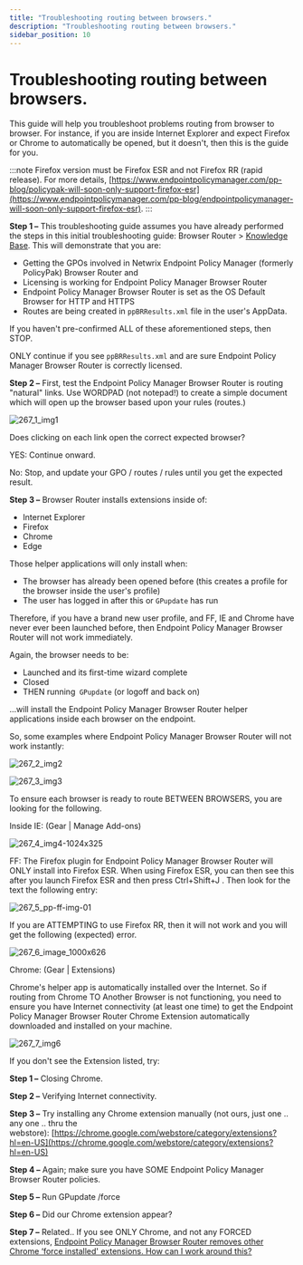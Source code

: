 ```yaml
---
title: "Troubleshooting routing between browsers."
description: "Troubleshooting routing between browsers."
sidebar_position: 10
---
```


# Troubleshooting routing between browsers.

This guide will help you troubleshoot problems routing from browser to browser. For instance, if you
are inside Internet Explorer and expect Firefox or Chrome to automatically be opened, but it
doesn't, then this is the guide for you.

:::note
Firefox version must be Firefox ESR and not Firefox RR (rapid release). For more details,
[https://www.endpointpolicymanager.com/pp-blog/policypak-will-soon-only-support-firefox-esr](https://www.endpointpolicymanager.com/pp-blog/endpointpolicymanager-will-soon-only-support-firefox-esr).
:::


**Step 1 –** This troubleshooting guide assumes you have already performed the steps in this initial
troubleshooting guide: Browser Router >
[Knowledge Base](/docs/endpointpolicymanager/knowledgebase/knowledgebase.md). This will demonstrate that you are:

- Getting the GPOs involved in Netwrix Endpoint Policy Manager (formerly PolicyPak) Browser Router
  and
- Licensing is working for Endpoint Policy Manager Browser Router
- Endpoint Policy Manager Browser Router is set as the OS Default Browser for HTTP and HTTPS
- Routes are being created in `ppBRResults.xml` file in the user's AppData.

If you haven't pre-confirmed ALL of these aforementioned steps, then STOP.

ONLY continue if you see `ppBRResults.xml` and are sure Endpoint Policy Manager Browser Router is
correctly licensed.

**Step 2 –** First, test the Endpoint Policy Manager Browser Router is routing "natural" links. Use
WORDPAD (not notepad!) to create a simple document which will open up the browser based upon your
rules (routes.)

![267_1_img1](assets/267_1_img1.webp)

Does clicking on each link open the correct expected browser?

YES: Continue onward.

No: Stop, and update your GPO / routes / rules until you get the expected result.

**Step 3 –** Browser Router installs extensions inside of:

- Internet Explorer
- Firefox
- Chrome
- Edge

Those helper applications will only install when:

- The browser has already been opened before (this creates a profile for the browser inside the
  user's profile)
- The user has logged in after this or `GPupdate` has run

Therefore, if you have a brand new user profile, and FF, IE and Chrome have never ever been launched
before, then Endpoint Policy Manager Browser Router will not work immediately.

Again, the browser needs to be:

- Launched and its first-time wizard complete
- Closed
- THEN running` GPupdate` (or logoff and back on)

…will install the Endpoint Policy Manager Browser Router helper applications inside each browser on
the endpoint.

So, some examples where Endpoint Policy Manager Browser Router will not work instantly:

![267_2_img2](assets/267_2_img2.webp)

![267_3_img3](assets/267_3_img3.webp)

To ensure each browser is ready to route BETWEEN BROWSERS, you are looking for the following.

Inside IE: (Gear | Manage Add-ons)

![267_4_img4-1024x325](assets/267_4_img4-1024x325.webp)

FF: The Firefox plugin for Endpoint Policy Manager Browser Router will ONLY install into Firefox
ESR. When using Firefox ESR, you can then see this after you launch Firefox ESR and then press
Ctrl+Shift+J . Then look for the text the following entry:

![267_5_pp-ff-img-01](assets/267_5_pp-ff-img-01.webp)

If you are ATTEMPTING to use Firefox RR, then it will not work and you will get the following
(expected) error.

![267_6_image_1000x626](assets/267_6_image_1000x626.webp)

Chrome: (Gear | Extensions)

Chrome's helper app is automatically installed over the Internet. So if routing from Chrome TO
Another Browser is not functioning, you need to ensure you have Internet connectivity (at least one
time) to get the Endpoint Policy Manager Browser Router Chrome Extension automatically downloaded
and installed on your machine.

![267_7_img6](assets/267_7_img6.webp)

If you don't see the Extension listed, try:

**Step 1 –** Closing Chrome.

**Step 2 –** Verifying Internet connectivity.

**Step 3 –** Try installing any Chrome extension manually (not ours, just one .. any one .. thru the
webstore): [https://chrome.google.com/webstore/category/extensions?hl=en-US](https://chrome.google.com/webstore/category/extensions?hl=en-US)

**Step 4 –** Again; make sure you have SOME Endpoint Policy Manager Browser Router policies.

**Step 5 –** Run GPupdate /force

**Step 6 –** Did our Chrome extension appear?

**Step 7 –** Related.. If you see ONLY Chrome, and not any FORCED extensions,
[Endpoint Policy Manager Browser Router removes other Chrome ‘force installed' extensions. How can I work around this?](/docs/endpointpolicymanager/knowledgebase/browserrouter/knowledgebase/troubleshooting/forceinstall.md)
